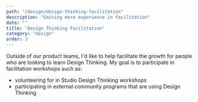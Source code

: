 ```yaml
---
path: "/design/design-thinking-facilitation"
description: "Gaining more experience in facilitation"
date: ""
title: "Design Thinking Facilitation"
category: "design"
order: 3
---
```


Outside of our product teams, I'd like to help facilitate the growth for people who are looking to learn Design Thinking. My goal is to participate in facilitation workshops such as:

  - volunteering for in Studio Design Thinking workshops
  - participating in external community programs that are using Design Thinking